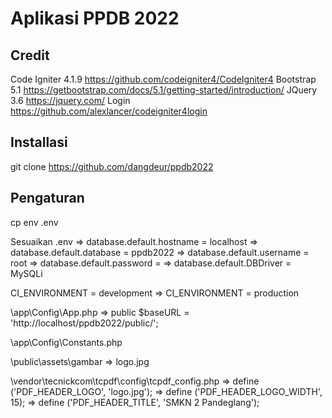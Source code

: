 # Aplikasi PPDB 2022

## Credit
Code Igniter 4.1.9 https://github.com/codeigniter4/CodeIgniter4
Bootstrap 5.1 https://getbootstrap.com/docs/5.1/getting-started/introduction/
JQuery 3.6 https://jquery.com/
Login https://github.com/alexlancer/codeigniter4login

## Installasi
git clone https://github.com/dangdeur/ppdb2022

## Pengaturan
cp env .env

Sesuaikan .env
=> database.default.hostname = localhost
=> database.default.database = ppdb2022
=> database.default.username = root
=> database.default.password =
=> database.default.DBDriver = MySQLi

CI_ENVIRONMENT = development
=> CI_ENVIRONMENT = production

\app\Config\App.php
=> public $baseURL = 'http://localhost/ppdb2022/public/';

\app\Config\Constants.php

\public\assets\gambar
=> logo.jpg

\vendor\tecnickcom\tcpdf\config\tcpdf_config.php
=> define ('PDF_HEADER_LOGO', 'logo.jpg');
=> define ('PDF_HEADER_LOGO_WIDTH', 15);
=> define ('PDF_HEADER_TITLE', 'SMKN 2 Pandeglang');
